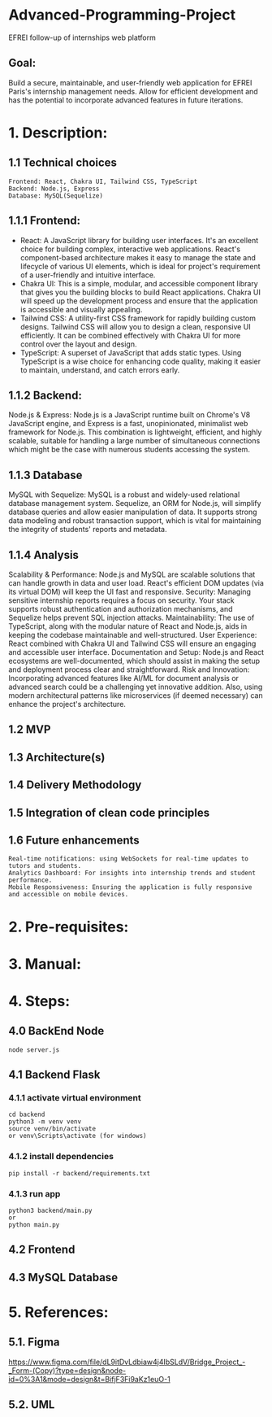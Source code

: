 # Advanced-Programming-Project
EFREI follow-up of internships web platform

## Goal:
Build a secure, maintainable, and user-friendly web application for EFREI Paris's internship management needs. 
Allow for efficient development and has the potential to incorporate advanced features in future iterations.


# 1. Description:
## 1.1 Technical choices

    Frontend: React, Chakra UI, Tailwind CSS, TypeScript
    Backend: Node.js, Express
    Database: MySQL(Sequelize)

## 1.1.1 Frontend: 
- React: A JavaScript library for building user interfaces. It's an excellent choice for building complex, interactive web applications. React's component-based architecture makes it easy to manage the state and lifecycle of various UI elements, which is ideal for project's requirement of a user-friendly and intuitive interface.
- Chakra UI: This is a simple, modular, and accessible component library that gives you the building blocks to build React applications. Chakra UI will speed up the development process and ensure that the application is accessible and visually appealing.
- Tailwind CSS: A utility-first CSS framework for rapidly building custom designs. Tailwind CSS will allow you to design a clean, responsive UI efficiently. It can be combined effectively with Chakra UI for more control over the layout and design.
- TypeScript: A superset of JavaScript that adds static types. Using TypeScript is a wise choice for enhancing code quality, making it easier to maintain, understand, and catch errors early.

## 1.1.2 Backend:
Node.js & Express: Node.js is a JavaScript runtime built on Chrome's V8 JavaScript engine, and Express is a fast, unopinionated, minimalist web framework for Node.js. This combination is lightweight, efficient, and highly scalable, suitable for handling a large number of simultaneous connections which might be the case with numerous students accessing the system.

## 1.1.3 Database
MySQL with Sequelize: MySQL is a robust and widely-used relational database management system. Sequelize, an ORM for Node.js, will simplify database queries and allow easier manipulation of data. It supports strong data modeling and robust transaction support, which is vital for maintaining the integrity of students' reports and metadata.

## 1.1.4 Analysis
Scalability & Performance: Node.js and MySQL are scalable solutions that can handle growth in data and user load. React's efficient DOM updates (via its virtual DOM) will keep the UI fast and responsive.
Security: Managing sensitive internship reports requires a focus on security. Your stack supports robust authentication and authorization mechanisms, and Sequelize helps prevent SQL injection attacks.
Maintainability: The use of TypeScript, along with the modular nature of React and Node.js, aids in keeping the codebase maintainable and well-structured.
User Experience: React combined with Chakra UI and Tailwind CSS will ensure an engaging and accessible user interface.
Documentation and Setup: Node.js and React ecosystems are well-documented, which should assist in making the setup and deployment process clear and straightforward.
Risk and Innovation: Incorporating advanced features like AI/ML for document analysis or advanced search could be a challenging yet innovative addition. Also, using modern architectural patterns like microservices (if deemed necessary) can enhance the project's architecture.



## 1.2 MVP


## 1.3 Architecture(s)


## 1.4 Delivery Methodology



## 1.5 Integration of clean code principles


## 1.6 Future enhancements

    Real-time notifications: using WebSockets for real-time updates to tutors and students.
    Analytics Dashboard: For insights into internship trends and student performance.
    Mobile Responsiveness: Ensuring the application is fully responsive and accessible on mobile devices.



# 2. Pre-requisites:

# 3. Manual:

# 4. Steps:

## 4.0 BackEnd Node
    node server.js


## 4.1 Backend Flask
### 4.1.1 activate virtual environment
    cd backend
    python3 -m venv venv
    source venv/bin/activate 
    or venv\Scripts\activate (for windows)
### 4.1.2 install dependencies
    pip install -r backend/requirements.txt
### 4.1.3 run app
    python3 backend/main.py
    or 
    python main.py


## 4.2 Frontend


## 4.3 MySQL Database



# 5. References: 
## 5.1. Figma 
https://www.figma.com/file/dL9itDvLdbiaw4j4IbSLdV/Bridge_Project_-_Form-(Copy)?type=design&node-id=0%3A1&mode=design&t=BifjF3Fi9aKz1euO-1  

## 5.2. UML
